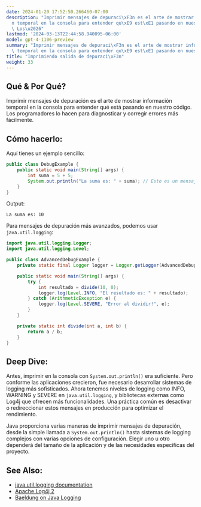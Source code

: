 ```yaml
---
date: 2024-01-20 17:52:50.266460-07:00
description: "Imprimir mensajes de depuraci\xF3n es el arte de mostrar informaci\xF3\
  n temporal en la consola para entender qu\xE9 est\xE1 pasando en nuestro c\xF3digo.\
  \ Los\u2026"
lastmod: '2024-03-13T22:44:58.940095-06:00'
model: gpt-4-1106-preview
summary: "Imprimir mensajes de depuraci\xF3n es el arte de mostrar informaci\xF3n\
  \ temporal en la consola para entender qu\xE9 est\xE1 pasando en nuestro c\xF3digo."
title: "Imprimiendo salida de depuraci\xF3n"
weight: 33
---
```


## Qué & Por Qué?
Imprimir mensajes de depuración es el arte de mostrar información temporal en la consola para entender qué está pasando en nuestro código. Los programadores lo hacen para diagnosticar y corregir errores más fácilmente.

## Cómo hacerlo:
Aquí tienes un ejemplo sencillo:

```java
public class DebugExample {
    public static void main(String[] args) {
        int suma = 5 + 5;
        System.out.println("La suma es: " + suma); // Esto es un mensaje de depuración
    }
}
```

Output:
```
La suma es: 10
```

Para mensajes de depuración más avanzados, podemos usar `java.util.logging`:

```java
import java.util.logging.Logger;
import java.util.logging.Level;

public class AdvancedDebugExample {
    private static final Logger logger = Logger.getLogger(AdvancedDebugExample.class.getName());

    public static void main(String[] args) {
        try {
            int resultado = divide(10, 0);
            logger.log(Level.INFO, "El resultado es: " + resultado);
        } catch (ArithmeticException e) {
            logger.log(Level.SEVERE, "Error al dividir!", e);
        }
    }

    private static int divide(int a, int b) {
        return a / b;
    }
}
```

## Deep Dive:
Antes, imprimir en la consola con `System.out.println()` era suficiente. Pero conforme las aplicaciones crecieron, fue necesario desarrollar sistemas de logging más sofisticados. Ahora tenemos niveles de logging como INFO, WARNING y SEVERE en `java.util.logging`, y bibliotecas externas como Log4j que ofrecen más funcionalidades. Una práctica común es desactivar o redireccionar estos mensajes en producción para optimizar el rendimiento.

Java proporciona varias maneras de imprimir mensajes de depuración, desde la simple llamada a `System.out.println()` hasta sistemas de logging complejos con varias opciones de configuración. Elegir uno u otro dependerá del tamaño de la aplicación y de las necesidades específicas del proyecto.

## See Also:
- [java.util.logging documentation](https://docs.oracle.com/en/java/javase/17/docs/api/java.logging/java/util/logging/package-summary.html)
- [Apache Log4j 2](https://logging.apache.org/log4j/2.x/)
- [Baeldung on Java Logging](https://www.baeldung.com/java-logging-intro)
